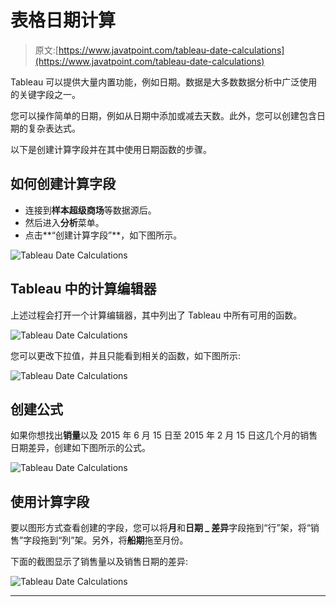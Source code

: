 # 表格日期计算

> 原文:[https://www.javatpoint.com/tableau-date-calculations](https://www.javatpoint.com/tableau-date-calculations)

Tableau 可以提供大量内置功能，例如日期。数据是大多数数据分析中广泛使用的关键字段之一。

您可以操作简单的日期，例如从日期中添加或减去天数。此外，您可以创建包含日期的复杂表达式。

以下是创建计算字段并在其中使用日期函数的步骤。

## 如何创建计算字段

*   连接到**样本超级商场**等数据源后。
*   然后进入**分析**菜单。
*   点击**“创建计算字段”**，如下图所示。

![Tableau Date Calculations](../Images/6b32bf100e4b7116634b5a2f51894033.png)

## Tableau 中的计算编辑器

上述过程会打开一个计算编辑器，其中列出了 Tableau 中所有可用的函数。

![Tableau Date Calculations](../Images/f428e42b334083a9e9eedba588e66268.png)

您可以更改下拉值，并且只能看到相关的函数，如下图所示:

![Tableau Date Calculations](../Images/d36237c598b42acfa90d92a6cc22d3e8.png)

## 创建公式

如果你想找出**销量**以及 2015 年 6 月 15 日至 2015 年 2 月 15 日这几个月的销售日期差异，创建如下图所示的公式。

![Tableau Date Calculations](../Images/db4e844c0f991d4ecd99ff306b14e225.png)

## 使用计算字段

要以图形方式查看创建的字段，您可以将**月**和**日期 _ 差异**字段拖到“行”架，将“销售”字段拖到“列”架。另外，将**船期**拖至月份。

下面的截图显示了销售量以及销售日期的差异:

![Tableau Date Calculations](../Images/c22fa502ad225b59c29119769b88cb1b.png)

* * *